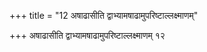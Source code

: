 +++
title = "12 अषाढासीति द्वाभ्यामषाढामुपरिष्टाल्लक्ष्माणम्"

+++
अषाढासीति द्वाभ्यामषाढामुपरिष्टाल्लक्ष्माणम् १२